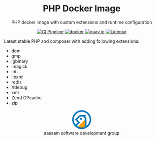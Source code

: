 <div align="center">
  <h1>
    PHP Docker Image
  </h1>
  <p>
    PHP docker image with custom extensions and runtime configuration
  </p>
  <p>
    <a href="https://gitlab.com/aasaam/php-docker-image/-/pipelines"><img alt="CI Pipeline" src="https://gitlab.com/aasaam/php-docker-image/badges/master/pipeline.svg"></a>
    <a href="https://hub.docker.com/r/aasaam/php-docker-image" target="_blank"><img src="https://img.shields.io/docker/image-size/aasaam/php-docker-image?label=docker%20image" alt="docker" /></a>
    <a href="https://quay.io/repository/aasaam/php-docker-image" target="_blank"><img src="https://img.shields.io/badge/docker%20image-quay.io-blue" alt="quay.io" /></a>
    <a href="https://github.com/aasaam/php-docker-image/blob/master/LICENSE"><img alt="License" src="https://img.shields.io/github/license/aasaam/php-docker-image"></a>
  </p>
</div>

Latest stable PHP and composer with adding following extensions:

- dom
- gmp
- igbinary
- imagick
- intl
- libxml
- redis
- Xdebug
- xml
- Zend OPcache
- zip

<div>
  <p align="center">
    <a href="https://aasaam.com" title="aasaam software development group">
      <img alt="aasaam software development group" width="64" src="https://raw.githubusercontent.com/aasaam/information/master/logo/aasaam.svg">
    </a>
    <br />
    aasaam software development group
  </p>
</div>

